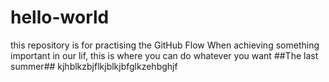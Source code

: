 # hello-world
this repository is for practising the GitHub Flow
When achieving something important in our lif, this is where you can do whatever you want 
##The last summer##
kjhblkzbjflkjblkjbfglkzehbghjf

